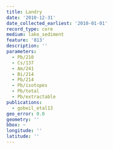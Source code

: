 ```yaml
---
title: Landry
date: '2010-12-31'
date_collected_earliest: '2010-01-01'
record_type: core
medium: lake_sediment
feature: '813'
description: ''
parameters:
  - Pb/210
  - Cs/137
  - Am/241
  - Bi/214
  - Pb/214
  - Pb/isotopes
  - Pb/total
  - Pb/extractable
publications:
  - gobeil_etal13
geo_error: 0.0
geometry: ''
bbox: ~
longitude: ''
latitude: ''
---
```

